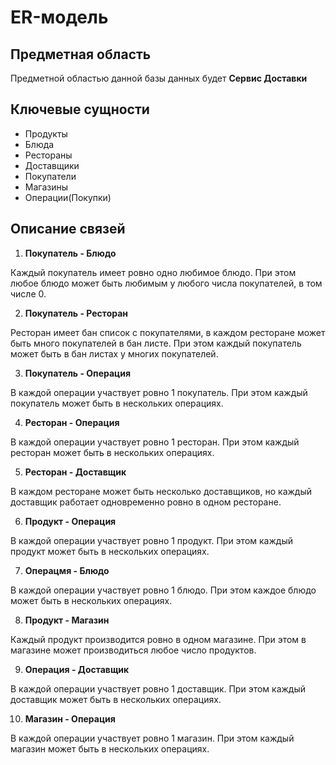 # ER-модель

## Предметная область

Предметной областью данной базы данных будет **Сервис Доставки**

## Ключевые сущности

- Продукты
- Блюда
- Рестораны
- Доставщики
- Покупатели
- Магазины
- Операции(Покупки) 

## Описание связей

1) **Покупатель - Блюдо**

Каждый покупатель имеет ровно одно любимое блюдо. При этом любое блюдо может быть любимым у любого числа покупателей, в том числе 0.

2) **Покупатель - Ресторан**

Ресторан имеет бан список с покупателями, в каждом ресторане может быть много покупателей в бан листе. При этом каждый покупатель может быть в бан листах у многих покупателей.

3) **Покупатель - Операция**

В каждой операции участвует ровно 1 покупатель. При этом каждый покупатель может быть в нескольких операциях.

4) **Ресторан - Операция**

В каждой операции участвует ровно 1 ресторан. При этом каждый ресторан может быть в нескольких операциях.

5) **Ресторан - Доставщик**

В каждом ресторане может быть несколько доставщиков, но каждый доставщик работает одновременно ровно в одном ресторане.
 
6) **Продукт - Операция**

В каждой операции участвует ровно 1 продукт. При этом каждый продукт может быть в нескольких операциях.

7) **Операцмя - Блюдо**

В каждой операции участвует ровно 1 блюдо. При этом каждое блюдо может быть в нескольких операциях.

8) **Продукт - Магазин**

Каждый продукт производится ровно в одном магазине. При этом в магазине может производиться любое число продуктов.

9)  **Операция - Доставщик**

В каждой операции участвует ровно 1 доставщик. При этом каждый доставщик может быть в нескольких операциях.

10)  **Магазин - Операция**

В каждой операции участвует ровно 1 магазин. При этом каждый магазин может быть в нескольких операциях.

